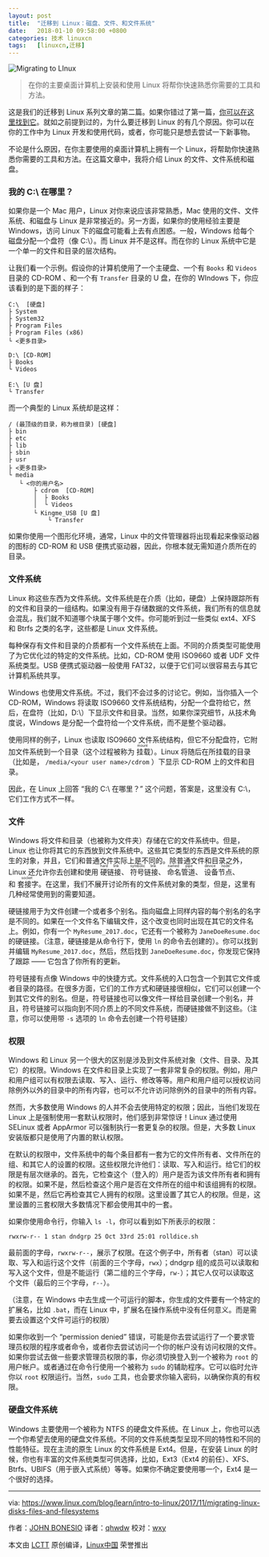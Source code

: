 ```yaml
---
layout: post
title:	"迁移到 Linux：磁盘、文件、和文件系统"
date:	2018-01-10 09:58:00 +0800 
categories:	技术 linuxcn 
tags:	[linuxcn,迁移]
---
```



![Migrating to LInux ](/Asserts/Images//attachment/album/201801/07/155943kns9nxjuioh8ee9u.jpg "Migrating to LInux ")



> 
> 在你的主要桌面计算机上安装和使用 Linux 将帮你快速熟悉你需要的工具和方法。
> 
> 
> 


这是我们的迁移到 Linux 系列文章的第二篇。如果你错过了第一篇，[你可以在这里找到它](/article-9212-1.html)。就如之前提到过的，为什么要迁移到 Linux 的有几个原因。你可以在你的工作中为 Linux 开发和使用代码，或者，你可能只是想去尝试一下新事物。


不论是什么原因，在你主要使用的桌面计算机上拥有一个 Linux，将帮助你快速熟悉你需要的工具和方法。在这篇文章中，我将介绍 Linux 的文件、文件系统和磁盘。


### 我的 C:\ 在哪里？


如果你是一个 Mac 用户，Linux 对你来说应该非常熟悉，Mac 使用的文件、文件系统、和磁盘与 Linux 是非常接近的。另一方面，如果你的使用经验主要是 Windows，访问 Linux 下的磁盘可能看上去有点困惑。一般，Windows 给每个磁盘分配一个盘符（像 C:\）。而 Linux 并不是这样。而在你的 Linux 系统中它是一个单一的文件和目录的层次结构。


让我们看一个示例。假设你的计算机使用了一个主硬盘、一个有 `Books` 和 `Videos` 目录的 CD-ROM 、和一个有 `Transfer` 目录的 U 盘，在你的 WIndows 下，你应该看到的是下面的样子：



```
C:\  [硬盘]
├ System
├ System32
├ Program Files
├ Program Files (x86)
└ <更多目录>

D:\ [CD-ROM]
├ Books
└ Videos

E:\ [U 盘]
└ Transfer

```

而一个典型的 Linux 系统却是这样：



```
/ (最顶级的目录，称为根目录) [硬盘]
├ bin
├ etc
├ lib
├ sbin
├ usr
├ <更多目录>
└ media
   └ <你的用户名>
       ├ cdrom  [CD-ROM]
       │  ├ Books
       │  └ Videos
       └ Kingme_USB [U 盘]
           └ Transfer

```

如果你使用一个图形化环境，通常，Linux 中的文件管理器将出现看起来像驱动器的图标的 CD-ROM 和 USB 便携式驱动器，因此，你根本就无需知道介质所在的目录。


### 文件系统


Linux 称这些东西为文件系统。文件系统是在介质（比如，硬盘）上保持跟踪所有的文件和目录的一组结构。如果没有用于存储数据的文件系统，我们所有的信息就会混乱，我们就不知道哪个块属于哪个文件。你可能听到过一些类似 ext4、XFS 和 Btrfs 之类的名字，这些都是 Linux 文件系统。


每种保存有文件和目录的介质都有一个文件系统在上面。不同的介质类型可能使用了为它优化过的特定的文件系统。比如，CD-ROM 使用 ISO9660 或者 UDF 文件系统类型。USB 便携式驱动器一般使用 FAT32，以便于它们可以很容易去与其它计算机系统共享。


Windows 也使用文件系统。不过，我们不会过多的讨论它。例如，当你插入一个 CD-ROM，Windows 将读取 ISO9660 文件系统结构，分配一个盘符给它，然后，在盘符（比如，D:\）下显示文件和目录。当然，如果你深究细节，从技术角度说，Windows 是分配一个盘符给一个文件系统，而不是整个驱动器。


使用同样的例子，Linux 也读取 ISO9660 文件系统结构，但它不分配盘符，它附加文件系统到一个目录（这个过程被称为<ruby> 挂载 <rt>  mount </rt></ruby>）。Linux 将随后在所挂载的目录（比如是， `/media/<your user name>/cdrom` ）下显示 CD-ROM 上的文件和目录。


因此，在 Linux 上回答 “我的 C:\ 在哪里？” 这个问题，答案是，这里没有 C:\，它们工作方式不一样。


### 文件


Windows 将文件和目录（也被称为文件夹）存储在它的文件系统中。但是，Linux 也让你将其它的东西放到文件系统中。这些其它类型的东西是文件系统的原生的对象，并且，它们和普通文件实际上是不同的。除普通文件和目录之外，Linux 还允许你去创建和使用<ruby> 硬链接 <rt>  hard link </rt></ruby>、<ruby> 符号链接 <rt>  symbolic link </rt></ruby>、<ruby> 命名管道 <rt>  named pipe </rt></ruby>、<ruby> 设备节点 <rt>  device node </rt></ruby>、和<ruby> 套接字 <rt>  socket </rt></ruby>。在这里，我们不展开讨论所有的文件系统对象的类型，但是，这里有几种经常使用到的需要知道。


硬链接用于为文件创建一个或者多个别名。指向磁盘上同样内容的每个别名的名字是不同的。如果在一个文件名下编辑文件，这个改变也同时出现在其它的文件名上。例如，你有一个 `MyResume_2017.doc`，它还有一个被称为 `JaneDoeResume.doc` 的硬链接。（注意，硬链接是从命令行下，使用 `ln` 的命令去创建的）。你可以找到并编辑 `MyResume_2017.doc`，然后，然后找到 `JaneDoeResume.doc`，你发现它保持了跟踪 —— 它包含了你所有的更新。


符号链接有点像 Windows 中的快捷方式。文件系统的入口包含一个到其它文件或者目录的路径。在很多方面，它们的工作方式和硬链接很相似，它们可以创建一个到其它文件的别名。但是，符号链接也可以像文件一样给目录创建一个别名，并且，符号链接可以指向到不同介质上的不同文件系统，而硬链接做不到这些。（注意，你可以使用带 `-s` 选项的 `ln` 命令去创建一个符号链接）


### 权限


Windows 和 Linux 另一个很大的区别是涉及到文件系统对象（文件、目录、及其它）的权限。Windows 在文件和目录上实现了一套非常复杂的权限。例如，用户和用户组可以有权限去读取、写入、运行、修改等等。用户和用户组可以授权访问除例外以外的目录中的所有内容，也可以不允许访问除例外的目录中的所有内容。


然而，大多数使用 Windows 的人并不会去使用特定的权限；因此，当他们发现在 Linux 上是强制使用一套默认权限时，他们感到非常惊讶！Linux 通过使用 SELinux 或者 AppArmor 可以强制执行一套更复杂的权限。但是，大多数 Linux 安装版都只是使用了内置的默认权限。


在默认的权限中，文件系统中的每个条目都有一套为它的文件所有者、文件所在的组、和其它人的设置的权限。这些权限允许他们：读取、写入和运行。给它们的权限是有层次继承的。首先，它检查这个（登入的）用户是否为该文件所有者和拥有的权限。如果不是，然后检查这个用户是否在文件所在的组中和该组拥有的权限。如果不是，然后它再检查其它人拥有的权限。这里设置了其它人的权限。但是，这里设置的三套权限大多数情况下都会使用其中的一套。


如果你使用命令行，你输入 `ls -l`，你可以看到如下所表示的权限：



```
rwxrw-r-- 1 stan dndgrp 25 Oct 33rd 25:01 rolldice.sh

```

最前面的字母，`rwxrw-r--`，展示了权限。在这个例子中，所有者（stan）可以读取、写入和运行这个文件（前面的三个字母，`rwx`）；dndgrp 组的成员可以读取和写入这个文件，但是不能运行（第二组的三个字母，`rw-`）；其它人仅可以读取这个文件（最后的三个字母，`r--`）。


（注意，在 Windows 中去生成一个可运行的脚本，你生成的文件要有一个特定的扩展名，比如 `.bat`，而在 Linux 中，扩展名在操作系统中没有任何意义。而是需要去设置这个文件可运行的权限）


如果你收到一个 “permission denied” 错误，可能是你去尝试运行了一个要求管理员权限的程序或者命令，或者你去尝试访问一个你的帐户没有访问权限的文件。如果你尝试去做一些要求管理员权限的事，你必须切换登入到一个被称为 `root` 的用户帐户。或者通过在命令行使用一个被称为 `sudo` 的辅助程序。它可以临时允许你以 `root` 权限运行。当然，`sudo` 工具，也会要求你输入密码，以确保你真的有权限。


### 硬盘文件系统


Windows 主要使用一个被称为 NTFS 的硬盘文件系统。在 Linux 上，你也可以选一个你希望去使用的硬盘文件系统。不同的文件系统类型呈现不同的特性和不同的性能特征。现在主流的原生 Linux 的文件系统是 Ext4。但是，在安装 Linux 的时候，你也有丰富的文件系统类型可供选择，比如，Ext3（Ext4 的前任）、XFS、Btrfs、UBIFS（用于嵌入式系统）等等。如果你不确定要使用哪一个，Ext4 是一个很好的选择。




---


via: <https://www.linux.com/blog/learn/intro-to-linux/2017/11/migrating-linux-disks-files-and-filesystems>


作者：[JOHN BONESIO](https://www.linux.com/users/johnbonesio) 译者：[qhwdw](https://github.com/qhwdw) 校对：[wxy](https://github.com/wxy)


本文由 [LCTT](https://github.com/LCTT/TranslateProject) 原创编译，[Linux中国](https://linux.cn/) 荣誉推出
